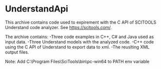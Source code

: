 # UnderstandApi

This archive contains code used to expirement with the C API of SCITOOLS Understand code analyzer. See https://scitools.com/.

The archive contains:
-Three code examples in C++, C# and Java used as input data.
-Three Understand models with the analyzed code.
-C++ code using the C API of Understand to export data to xml.
-The reuslting XML output files.

Note: Add C:\Program Files\SciTools\bin\pc-win64 to PATH env variable
